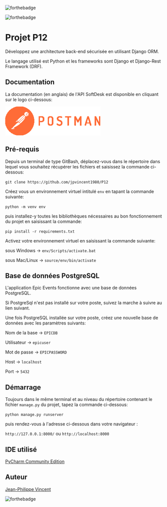![forthebadge](https://www.djangoproject.com/m/img/badges/djangopowered126x54.gif)

![forthebadge](https://forthebadge.com/images/badges/made-with-python.svg)

# Projet P12

Développez une architecture back-end sécurisée en utilisant Django ORM.

Le langage utilisé est Python et les frameworks sont Django et Django-Rest Framework (DRF).

## Documentation

La documentation (en anglais) de l'API SoftDesk est disponible en cliquant sur le logo ci-dessous:

<a href="https://documenter.getpostman.com/view/16167513/UVXhrcyp">
<img src="https://github.com/jpvincent1980/P10/blob/main/postman.png" />
</a>

## Pré-requis

Depuis un terminal de type GitBash, déplacez-vous dans le répertoire dans lequel vous souhaitez récupérer les fichiers et saisissez la commande ci-dessous:

``git clone https://github.com/jpvincent1980/P12``

Créez vous un environnement virtuel intitulé ``env`` en tapant la commande suivante:

``python -m venv env``

puis installez-y toutes les bibliothèques nécessaires au bon fonctionnement du projet en saisissant la commande:

``pip install -r requirements.txt``

Activez votre environnement virtuel en saisissant la commande suivante:

sous Windows -> ``env/Scripts/activate.bat``

sous Mac/Linux -> ``source/env/bin/activate``

## Base de données PostgreSQL

L'application Epic Events fonctionne avec une base de données PostgreSQL.

Si PostgreSql n'est pas installé sur votre poste, suivez la marche à suivre au lien suivant.

Une fois PostgreSQL installée sur votre poste, créez une nouvelle base de données avec les paramètres suivants:

Nom de la base -> ``EPICDB``

Utilisateur -> ``epicuser``

Mot de passe -> ``EPICPASSWORD``

Host -> ``localhost``

Port -> ``5432``


## Démarrage

Toujours dans le même terminal et au niveau du répertoire contenant le fichier ``manage.py`` du projet, tapez la commande ci-dessous:

``python manage.py runserver``

puis rendez-vous à l'adresse ci-dessous dans votre navigateur :

``http://127.0.0.1:8000/`` ou ``http://localhost:8000``


## IDE utilisé

[PyCharm Community Edition](https://www.jetbrains.com/fr-fr/pycharm/)

## Auteur

[Jean-Philippe Vincent](https://twitter.com/JeanPhilippeV15)

![forthebadge](https://forthebadge.com/images/badges/powered-by-coffee.svg)
